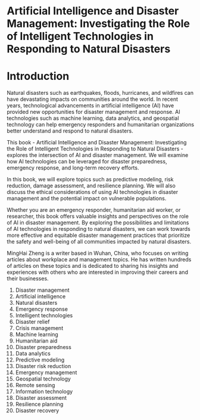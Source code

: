 # Artificial Intelligence and Disaster Management: Investigating the Role of Intelligent Technologies in Responding to Natural Disasters

# Introduction

Natural disasters such as earthquakes, floods, hurricanes, and wildfires can have devastating impacts on communities around the world. In recent years, technological advancements in artificial intelligence (AI) have provided new opportunities for disaster management and response. AI technologies such as machine learning, data analytics, and geospatial technology can help emergency responders and humanitarian organizations better understand and respond to natural disasters.

This book - Artificial Intelligence and Disaster Management: Investigating the Role of Intelligent Technologies in Responding to Natural Disasters - explores the intersection of AI and disaster management. We will examine how AI technologies can be leveraged for disaster preparedness, emergency response, and long-term recovery efforts.

In this book, we will explore topics such as predictive modeling, risk reduction, damage assessment, and resilience planning. We will also discuss the ethical considerations of using AI technologies in disaster management and the potential impact on vulnerable populations.

Whether you are an emergency responder, humanitarian aid worker, or researcher, this book offers valuable insights and perspectives on the role of AI in disaster management. By exploring the possibilities and limitations of AI technologies in responding to natural disasters, we can work towards more effective and equitable disaster management practices that prioritize the safety and well-being of all communities impacted by natural disasters.

MingHai Zheng is a writer based in Wuhan, China, who focuses on writing articles about workplace and management topics. He has written hundreds of articles on these topics and is dedicated to sharing his insights and experiences with others who are interested in improving their careers and their businesses.



1. Disaster management
2. Artificial intelligence
3. Natural disasters
4. Emergency response
5. Intelligent technologies
6. Disaster relief
7. Crisis management
8. Machine learning
9. Humanitarian aid
10. Disaster preparedness
11. Data analytics
12. Predictive modeling
13. Disaster risk reduction
14. Emergency management
15. Geospatial technology
16. Remote sensing
17. Information technology
18. Disaster assessment
19. Resilience planning
20. Disaster recovery

